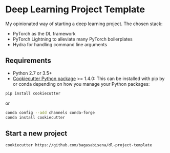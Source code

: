 # Deep Learning Project Template

My opinionated way of starting a deep learning project. The chosen stack:

- PyTorch as the DL framework
- PyTorch Lightning to alleviate many PyTorch boilerplates
- Hydra for handling command line arguments

## Requirements

- Python 2.7 or 3.5+
- [Cookiecutter Python package](http://cookiecutter.readthedocs.org/en/latest/installation.html) >= 1.4.0: This can be installed with pip by or conda depending on how you manage your Python packages:

``` bash
pip install cookiecutter
```

or

``` bash
conda config --add channels conda-forge
conda install cookiecutter
```

## Start a new project

```bash
cookiecutter https://github.com/bagasabisena/dl-project-template
```
